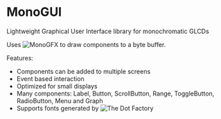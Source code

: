 # MonoGUI
Lightweight Graphical User Interface library for monochromatic GLCDs

Uses ![MonoGFX](https://github.com/19greg96/MonoGFX) to draw components to a byte buffer.

Features:
 - Components can be added to multiple screens
 - Event based interaction
 - Optimized for small displays
 - Many components: Label, Button, ScrollButton, Range, ToggleButton, RadioButton, Menu and Graph
 - Supports fonts generated by ![The Dot Factory](https://github.com/pavius/the-dot-factory)

